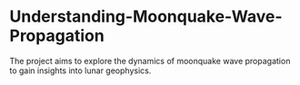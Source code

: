 # Understanding-Moonquake-Wave-Propagation
The project aims to explore the dynamics of moonquake wave propagation to gain insights into lunar geophysics.
